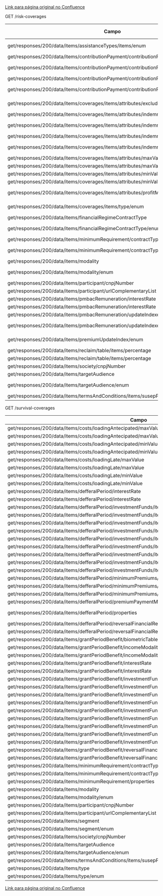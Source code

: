 [Link para página original no Confluence](https://openfinancebrasil.atlassian.net/wiki/spaces/OF/pages/108593307)

GET /risk-coverages

| **Campo** | **O que foi alterado?** |
| --- | --- |
| get/responses/200/data/items/assistanceTypes/items/enum | Adicionado - "NA" |
| get/responses/200/data/items/contributionPayment/contributionPaymentMethod | description |
| get/responses/200/data/items/contributionPayment/contributionPaymentMethod/enum | Adicionado - "NA" |
| get/responses/200/data/items/contributionPayment/contributionPeriodicity | description |
| get/responses/200/data/items/contributionPayment/contributionPeriodicity/enum | Adicionado - "NA" |
| get/responses/200/data/items/coverages/items/attributes/excludedRisks/items/enum | Adicionado - "NA" |
| get/responses/200/data/items/coverages/items/attributes/indemnifiablePeriod | description |
| get/responses/200/data/items/coverages/items/attributes/indemnifiablePeriod/enum | Adicionado - "NA" |
| get/responses/200/data/items/coverages/items/attributes/indemnityPaymentMethod | description |
| get/responses/200/data/items/coverages/items/attributes/indemnityPaymentMethod/enum | Adicionado - "NA" |
| get/responses/200/data/items/coverages/items/attributes/maxValue/amount | pattern |
| get/responses/200/data/items/coverages/items/attributes/maxValue/currency | pattern |
| get/responses/200/data/items/coverages/items/attributes/minValue/amount | pattern |
| get/responses/200/data/items/coverages/items/attributes/minValue/currency | pattern |
| get/responses/200/data/items/coverages/items/attributes/profitModality/enum | Adicionado - "NA" |
| get/responses/200/data/items/coverages/items/type/enum | Adicionado - "NA" |
| get/responses/200/data/items/financialRegimeContractType | description |
| get/responses/200/data/items/financialRegimeContractType/enum | Adicionado - "NA" |
| get/responses/200/data/items/minimumRequirement/contractType | description |
| get/responses/200/data/items/minimumRequirement/contractType/enum | Adicionado - "NA" |
| get/responses/200/data/items/modality | description |
| get/responses/200/data/items/modality/enum | Adicionado - "NA" |
| get/responses/200/data/items/participant/cnpjNumber | pattern |
| get/responses/200/data/items/participant/urlComplementaryList | pattern |
| get/responses/200/data/items/pmbacRemuneration/interestRate | maxLength |
| get/responses/200/data/items/pmbacRemuneration/interestRate | pattern |
| get/responses/200/data/items/pmbacRemuneration/updateIndexes/items | description |
| get/responses/200/data/items/pmbacRemuneration/updateIndexes/items/enum | Adicionado - "NA" |
| get/responses/200/data/items/premiumUpdateIndex/enum | Adicionado - "NA" |
| get/responses/200/data/items/reclaim/table/items/percentage | maxLength |
| get/responses/200/data/items/reclaim/table/items/percentage | pattern |
| get/responses/200/data/items/society/cnpjNumber | pattern |
| get/responses/200/data/items/targetAudience | description |
| get/responses/200/data/items/targetAudience/enum | Adicionado - "NA" |
| get/responses/200/data/items/termsAndConditions/items/susepProcessNumber | pattern |

 GET /survival-coverages

| **Campo** | **O que foi feito?** |
| --- | --- |
| get/responses/200/data/items/costs/loadingAntecipated/maxValue | maxLength |
| get/responses/200/data/items/costs/loadingAntecipated/maxValue | pattern |
| get/responses/200/data/items/costs/loadingAntecipated/minValue | maxLength |
| get/responses/200/data/items/costs/loadingAntecipated/minValue | pattern |
| get/responses/200/data/items/costs/loadingLate/maxValue | maxLength |
| get/responses/200/data/items/costs/loadingLate/maxValue | pattern |
| get/responses/200/data/items/costs/loadingLate/minValue | maxLength |
| get/responses/200/data/items/costs/loadingLate/minValue | pattern |
| get/responses/200/data/items/defferalPeriod/interestRate | maxLength |
| get/responses/200/data/items/defferalPeriod/interestRate | pattern |
| get/responses/200/data/items/defferalPeriod/investmentFunds/items/cnpjNumber | pattern |
| get/responses/200/data/items/defferalPeriod/investmentFunds/items/currency | pattern |
| get/responses/200/data/items/defferalPeriod/investmentFunds/items/maximumAdministrationFee | maxLength |
| get/responses/200/data/items/defferalPeriod/investmentFunds/items/maximumAdministrationFee | pattern |
| get/responses/200/data/items/defferalPeriod/investmentFunds/items/maximumPerformanceFee | maxLength |
| get/responses/200/data/items/defferalPeriod/investmentFunds/items/maximumPerformanceFee | pattern |
| get/responses/200/data/items/defferalPeriod/investmentFunds/items/minimumContributionAmount | pattern |
| get/responses/200/data/items/defferalPeriod/investmentFunds/items/minimumMathematicalProvisionAmount | pattern |
| get/responses/200/data/items/defferalPeriod/investmentFunds/items/typePerformanceFee/enum | Adicionado - "NA" |
| get/responses/200/data/items/defferalPeriod/minimumPremiums/items/amount | pattern |
| get/responses/200/data/items/defferalPeriod/minimumPremiums/items/currency | pattern |
| get/responses/200/data/items/defferalPeriod/minimumPremiums/items/periodicity/enum | Adicionado - "NA" |
| get/responses/200/data/items/defferalPeriod/premiumPaymentMethods/items/enum | Adicionado - "NA" |
| get/responses/200/data/items/defferalPeriod/properties | Removido - "permissionScheduledFinancialPayments" |
| get/responses/200/data/items/defferalPeriod/reversalFinancialResults | maxLength |
| get/responses/200/data/items/defferalPeriod/reversalFinancialResults | pattern |
| get/responses/200/data/items/grantPeriodBenefit/biometricTable/items/enum | Adicionado - "NA" |
| get/responses/200/data/items/grantPeriodBenefit/incomeModalities/items | description |
| get/responses/200/data/items/grantPeriodBenefit/incomeModalities/items/enum | Adicionado - "NA" |
| get/responses/200/data/items/grantPeriodBenefit/interestRate | maxLength |
| get/responses/200/data/items/grantPeriodBenefit/interestRate | pattern |
| get/responses/200/data/items/grantPeriodBenefit/investmentFunds/items/cnpjNumber | pattern |
| get/responses/200/data/items/grantPeriodBenefit/investmentFunds/items/currency | pattern |
| get/responses/200/data/items/grantPeriodBenefit/investmentFunds/items/maximumAdministrationFee | maxLength |
| get/responses/200/data/items/grantPeriodBenefit/investmentFunds/items/maximumAdministrationFee | pattern |
| get/responses/200/data/items/grantPeriodBenefit/investmentFunds/items/maximumPerformanceFee | maxLength |
| get/responses/200/data/items/grantPeriodBenefit/investmentFunds/items/maximumPerformanceFee | pattern |
| get/responses/200/data/items/grantPeriodBenefit/investmentFunds/items/minimumContributionAmount | pattern |
| get/responses/200/data/items/grantPeriodBenefit/investmentFunds/items/minimumMathematicalProvisionAmount | pattern |
| get/responses/200/data/items/grantPeriodBenefit/investmentFunds/items/typePerformanceFee/enum | Adicionado - "NA" |
| get/responses/200/data/items/grantPeriodBenefit/reversalFinancialResults | maxLength |
| get/responses/200/data/items/grantPeriodBenefit/reversalFinancialResults | pattern |
| get/responses/200/data/items/minimumRequirement/contractType | description |
| get/responses/200/data/items/minimumRequirement/contractType/enum | Adicionado - "NA" |
| get/responses/200/data/items/minimumRequirement/properties | Removido - "participantQualified" |
| get/responses/200/data/items/modality | description |
| get/responses/200/data/items/modality/enum | Adicionado - "NA" |
| get/responses/200/data/items/participant/cnpjNumber | pattern |
| get/responses/200/data/items/participant/urlComplementaryList | pattern |
| get/responses/200/data/items/segment | description |
| get/responses/200/data/items/segment/enum | Adicionado - "NA" |
| get/responses/200/data/items/society/cnpjNumber | pattern |
| get/responses/200/data/items/targetAudience | description |
| get/responses/200/data/items/targetAudience/enum | Adicionado - "NA" |
| get/responses/200/data/items/termsAndConditions/items/susepProcessNumber | pattern |
| get/responses/200/data/items/type | description |
| get/responses/200/data/items/type/enum | Adicionado - "NA" |

[Link para página original no Confluence](https://openfinancebrasil.atlassian.net/wiki/spaces/OF/pages/108593307)